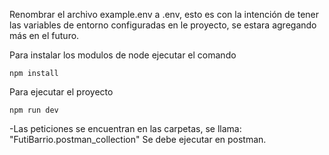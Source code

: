 
Renombrar el archivo example.env a .env, esto es con la intención de tener las variables de entorno
configuradas en le proyecto, se estara agregando más en el futuro.

Para instalar los modulos de node ejecutar el comando
```
npm install
```
Para ejecutar el proyecto
```
npm run dev
```
-Las peticiones se encuentran en las carpetas, se llama: "FutiBarrio.postman_collection" Se debe ejecutar en postman. 
